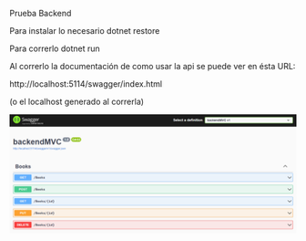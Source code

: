 Prueba Backend 

Para instalar lo necesario
dotnet restore

Para correrlo
dotnet run 


Al correrlo la documentación de como usar la api se puede ver en ésta URL: 

http://localhost:5114/swagger/index.html

(o el localhost generado al correrla)

![alt text](image.png)